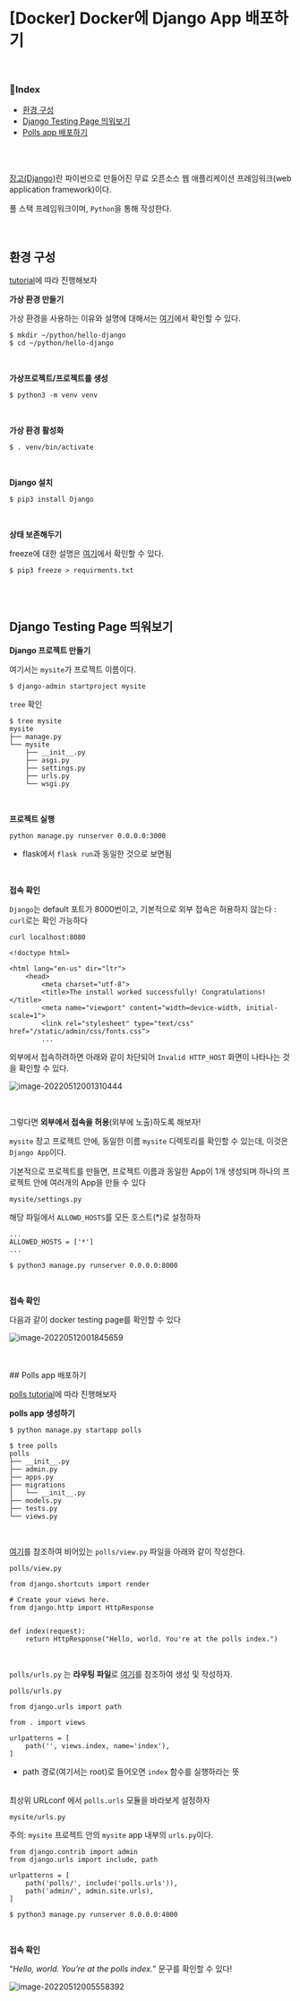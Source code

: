 # [Docker] Docker에 Django App 배포하기

<br>

### 📌Index

- [환경 구성](#환경-구성)
- [Django Testing Page 띄워보기](#django-testing-page-띄워보기) 
- [Polls app 배포하기](#polls-app-배포하기)

<br>

<br>

[ 장고(Django)](https://www.djangoproject.com/)란 파이썬으로 만들어진 무료 오픈소스 웹 애플리케이션 프레임워크(web application framework)이다.

풀 스택 프레임워크이며, `Python`을 통해 작성한다.

<br>

## 환경 구성

[tutorial](https://docs.djangoproject.com/en/4.0/intro/tutorial01/)에 따라 진행해보자

**가상 환경 만들기**

가상 환경을 사용하는 이유와 설명에 대해서는 [여기](https://nayoungs.tistory.com/167#%EA%B-%--%EC%--%--%--%ED%--%--%EA%B-%BD)에서 확인할 수 있다.

```shell
$ mkdir ~/python/hello-django
$ cd ~/python/hello-django
```

<br>

**가상프로젝트/프로젝트를 생성**

```shell
$ python3 -m venv venv
```

<br>

**가상 환경 활성화**

```shell
$ . venv/bin/activate
```

<br>

**Django 설치**

```shell
$ pip3 install Django
```

<br>

**상태 보존해두기**

freeze에 대한 설명은 [여기](https://nayoungs.tistory.com/167#c13)에서 확인할 수 있다.

```shell
$ pip3 freeze > requirments.txt
```

<br>

<br>

## Django Testing Page 띄워보기

**Django 프로젝트 만들기**

여기서는 `mysite`가 프로젝트 이름이다.

```shell
$ django-admin startproject mysite
```

`tree` 확인

```shell
$ tree mysite
mysite
├── manage.py
└── mysite
    ├── __init__.py
    ├── asgi.py
    ├── settings.py
    ├── urls.py
    └── wsgi.py
```

<br>

**프로젝트 실행**

```shell
python manage.py runserver 0.0.0.0:3000
```

- flask에서 `flask run`과 동일한 것으로 보면됨

<br>

**접속 확인**

`Django`는 default 포트가 8000번이고, 기본적으로 외부 접속은 허용하지 않는다 :  `curl`로는 확인 가능하다

```shell
curl localhost:8080

<!doctype html>

<html lang="en-us" dir="ltr">
    <head>
        <meta charset="utf-8">
        <title>The install worked successfully! Congratulations!</title>
        <meta name="viewport" content="width=device-width, initial-scale=1">
        <link rel="stylesheet" type="text/css" href="/static/admin/css/fonts.css">
        ...
```

외부에서 접속하려하면 아래와 같이 차단되어 `Invalid HTTP_HOST` 화면이 나타나는 것을 확인할 수 있다.

![image-20220512001310444](https://raw.githubusercontent.com/na3150/typora-img/main/img/image-20220512001310444.png)

<br>

그렇다면 **외부에서 접속을 허용**(외부에 노출)하도록 해보자!

`mysite` 장고 프로젝트 안에, 동일한 이름 `mysite` 디렉토리를 확인할 수 있는데, 이것은 `Django App`이다. 

기본적으로 프로젝트를 만들면, 프로젝트 이름과 동일한 App이 1개 생성되며 하나의 프로젝트 안에 여러개의 App을 만들 수 있다

`mysite/settings.py`

해당 파일에서 `ALLOWD_HOSTS`를 모든 호스트(*)로 설정하자

```shell
...
ALLOWED_HOSTS = ['*']
...
```

```shell
$ python3 manage.py runserver 0.0.0.0:8000
```

<br>

**접속 확인**

다음과 같이 docker testing page를 확인할 수 있다

![image-20220512001845659](https://raw.githubusercontent.com/na3150/typora-img/main/img/image-20220512001845659.png)





<br>

<br>
## Polls app 배포하기

[polls tutorial](https://docs.djangoproject.com/ko/4.0/intro/tutorial01/)에 따라 진행해보자

**polls app 생성하기**

```shell
$ python manage.py startapp polls
```

```shell
$ tree polls
polls
├── __init__.py
├── admin.py
├── apps.py
├── migrations
│   └── __init__.py
├── models.py
├── tests.py
└── views.py
```

<br>

[여기](https://docs.djangoproject.com/ko/4.0/intro/tutorial01/#write-your-first-view)를 참조하여 비어있는 `polls/view.py` 파일을 아래와 같이 작성한다.

`polls/view.py`

```shell
from django.shortcuts import render

# Create your views here.
from django.http import HttpResponse


def index(request):
    return HttpResponse("Hello, world. You're at the polls index.")
```

<br>

`polls/urls.py` 는 **라우팅 파일**로 [여기](https://docs.djangoproject.com/ko/4.0/intro/tutorial01/#write-your-first-view)를 참조하여 생성 및 작성하자.

`polls/urls.py`

```shell
from django.urls import path

from . import views

urlpatterns = [
    path('', views.index, name='index'),
]
```

- path 경로(여기서는 root)로 들어오면 `index` 함수를 실행하라는 뜻

<br>최상위 URLconf 에서 `polls.urls` 모듈을 바라보게 설정하자

`mysite/urls.py`

주의: `mysite` 프로젝트 안의 `mysite` app 내부의 `urls.py`이다.

```
from django.contrib import admin
from django.urls import include, path

urlpatterns = [
    path('polls/', include('polls.urls')),
    path('admin/', admin.site.urls),
]
```

```shell
$ python3 manage.py runserver 0.0.0.0:4000
```

<br>

**접속 확인**

 “*Hello, world. You’re at the polls index.*” 문구를 확인할 수 있다!



![image-20220512005558392](https://raw.githubusercontent.com/na3150/typora-img/main/img/image-20220512005558392.png)

<br>
